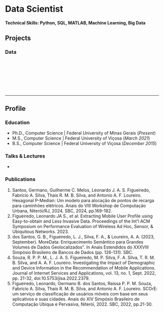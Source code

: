 # Data Scientist

#### Technical Skills: Python, SQL, MATLAB, Machine Learning, Big Data
## Projects
### Data




<br/><br/><br/><br/><br/><br/>

***
## Profile 
### Education
- Ph.D., Computer Science | Federal University of Minas Gerais (_Present_)								       		
- M.S., Computer Science	| Federal University of Viçosa (_March 2021_)	 			        		
- B.S., Computer Science  | Federal University of Viçosa (_December 2015_)

### Talks & Lectures
- 

### Publications
1. Santos, Germano, Guilherme C. Melos, Leonardo J. A. S. Figueiredo, Fabrício A. Silva, Thais R. M. B. Silva, and Antonio A. F. Loureiro. Hexagonal P-Median: Um modelo para alocação de pontos de recarga para caminhões elétricos. Anais do VIII Workshop de Computação Urbana, Niterói/RJ, 2024. SBC, 2024, pp.169-182.
2. Figueiredo, Leonardo JA S., et al. Extracting Mobile User Profile using Easy-to-obtain and Less Invasive Data. Proceedings of the Int'l ACM Symposium on Performance Evaluation of Wireless Ad Hoc, Sensor, & Ubiquitous Networks. 2023.
3. dos Santos, G. B., Figueiredo, L. J., Silva, F. A., & Loureiro, A. A. (2023, September). MoreData: Enriquecimento Semântico para Grandes Volumes de Dados Geolocalizados". In Anais Estendidos do XXXVIII Simpósio Brasileiro de Bancos de Dados (pp. 126-131). SBC.
4. Souza, R. P. P. M., L. J. A. S. Figueiredo, M. P. Silva, F. A. Silva, T. R. M. B. Silva, and A. A. F. Loureiro. Investigating the Impact of Demographic and Device Information in the Recommendation of Mobile Applications. Journal of Internet Services and Applications, vol. 13, no. 1, Sept. 2022, pp. 21-32, doi:10.5753/jisa.2022.2379.
5. Figueiredo, Leonardo, Germano B. dos Santos, Raissa P. P. M. Souza, Fabrício A. Silva, Thais R. M. B. Silva, and Antonio A. F. Loureiro. SCOrE: um serviço de classificação de usuários móveis com base em seus aplicativos e suas cidades. Anais do XIV Simpósio Brasileiro de Computação Ubíqua e Pervasiva, Niterói, 2022. SBC, 2022, pp.21-30. 
